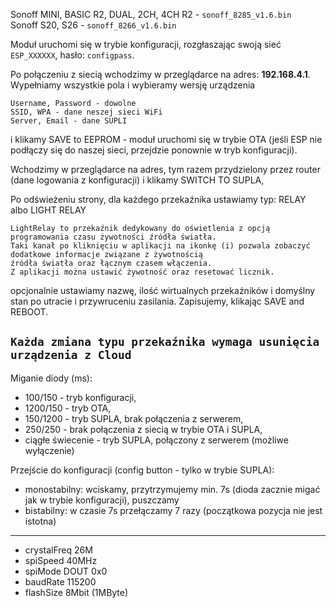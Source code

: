 Sonoff MINI, BASIC R2, DUAL, 2CH, 4CH R2 - `sonoff_8285_v1.6.bin`  
Sonoff S20, S26 - `sonoff_8266_v1.6.bin`  

Moduł uruchomi się w trybie konfiguracji, rozgłaszając swoją sieć `ESP_XXXXXX`, hasło: `configpass`.

Po połączeniu z siecią wchodzimy w przeglądarce na adres: **192.168.4.1**. Wypełniamy wszystkie pola i wybieramy wersję urządzenia
```
Username, Password - dowolne
SSID, WPA - dane neszej sieci WiFi
Server, Email - dane SUPLI
```
i klikamy SAVE to EEPROM - moduł uruchomi się w trybie OTA (jeśli ESP nie podłączy się do naszej sieci, przejdzie ponownie w tryb konfiguracji).

Wchodzimy w przeglądarce na adres, tym razem przydzielony przez router (dane logowania z konfiguracji) i klikamy SWITCH TO SUPLA, 

Po odświeżeniu strony, dla każdego przekaźnika ustawiamy typ: RELAY albo LIGHT RELAY
```
LightRelay to przekaźnik dedykowany do oświetlenia z opcją programowania czasu żywotności źródła światła.  
Taki kanał po kliknięciu w aplikacji na ikonkę (i) pozwala zobaczyć dodatkowe informacje związane z żywotnością  
źródła światła oraz łącznym czasem włączenia.  
Z aplikacji można ustawić żywotność oraz resetować licznik.
```

opcjonalnie ustawiamy nazwę, ilość wirtualnych przekaźników i domyślny stan po utracie i przywruceniu zasilania. Zapisujemy, klikając SAVE and REBOOT.

## **`Każda zmiana typu przekaźnika wymaga usunięcia urządzenia z Cloud`**

Miganie diody (ms):
- 100/150 - tryb konfiguracji,
- 1200/150 - tryb OTA,
- 150/1200 - tryb SUPLA, brak połączenia z serwerem,
- 250/250 - brak połączenia z siecią w trybie OTA i SUPLA,
- ciągłe świecenie - tryb SUPLA, połączony z serwerem (możliwe wyłączenie)

Przejście do konfiguracji (config button - tylko w trybie SUPLA):
- monostabilny: wciskamy, przytrzymujemy min. 7s (dioda zacznie migać jak w trybie konfiguracji), puszczamy
- bistabilny: w czasie 7s przełączamy 7 razy (początkowa pozycja nie jest istotna)

---
- crystalFreq 26M
- spiSpeed 40MHz
- spiMode DOUT 0x0
- baudRate 115200
- flashSize 8Mbit (1MByte)
